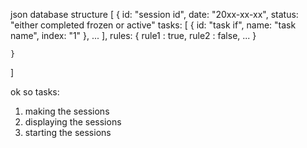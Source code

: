 json database structure
[
    {
        id: "session id",
        date: "20xx-xx-xx",
        status: "either completed frozen or active"
        tasks: [
            {
                id: "task if",
                name: "task name",
                index: "1"
            },
            ...
        ],
        rules: {
            rule1 : true,
            rule2 : false,
            ...
        }

    }
]

ok so tasks:
1. making the sessions 
2. displaying the sessions 
3. starting the sessions 

